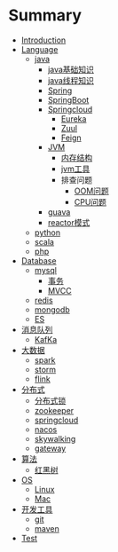 # Summary

* [Introduction](README.md)
* [Language]()
	* [java]()
		* [java基础知识](java_base.md)
		* [java线程知识](java_thread.md)
		* [Spring]()
		* [SpringBoot]()
		* [Springcloud]()
			* [Eureka]()
			* [Zuul]()
			* [Feign]()  
		* [JVM]()
			* [内存结构]()
			* [jvm工具]()
			* 排查问题
				* [OOM问题]()
				* [CPU问题]()   
		* [guava]()
		* [reactor模式](java_reactor.md)
	* [python]()
	* [scala]()
	* [php]() 
* [Database]()
	* [mysql]()
		* [事务]()	 
		* [MVCC]() 
	* [redis]()
	* [mongodb]()
	* [ES](es.md)
* [消息队列]()
	* [KafKa]() 	
* [大数据](bigdata.md)
	* [spark]()
	* [storm](storm.md)
	* [flink]()
* [分布式]()
	* [分布式锁]() 
	* [zookeeper](zookeeper.md)
	* [springcloud]()
	* [nacos](nacos.md)
	* [skywalking](skywalking.md)
	* [gateway](gateway.md)
* [算法]()
	* [红黑树]() 
* [OS]()
	* [Linux]()
	* [Mac]() 
* [开发工具]()
	* [git]()
	* [maven]()
* [Test]()


